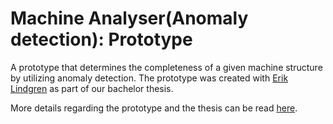# Machine Analyser(Anomaly detection): Prototype
A prototype that determines the completeness of a given machine structure by utilizing anomaly detection. The prototype was created with [Erik Lindgren](https://github.com/ErikLindgren95) as part of our bachelor thesis.

More details regarding the prototype and the thesis can be read [here](http://www.diva-portal.org/smash/record.jsf?dswid=3443&pid=diva2%3A1351361&c=3&searchType=SIMPLE&language=en&query=Niklas+Allard&af=%5B%5D&aq=%5B%5B%5D%5D&aq2=%5B%5B%5D%5D&aqe=%5B%5D&noOfRows=50&sortOrder=author_sort_asc&sortOrder2=title_sort_asc&onlyFullText=false&sf=all).
